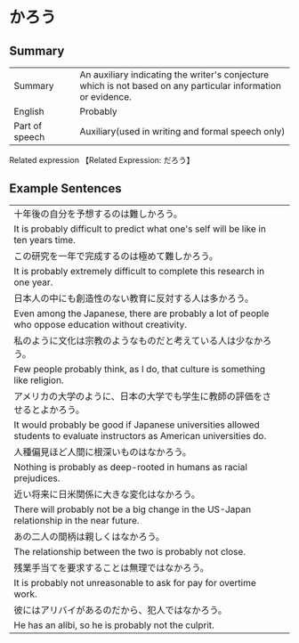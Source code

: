 # かろう

## Summary

<table><tr>   <td>Summary<td>   <td>An auxiliary indicating the writer's conjecture which is not based on any particular information or evidence.</td><tr><tr>   <td>English<td>   <td>Probably</td><tr><tr>   <td>Part of speech<td>   <td>Auxiliary(used in writing and formal speech only)</td><tr></table><tr>   <td>Related expression<td>   <td>【Related Expression: だろう】</td><tr></table></table>

## Example Sentences

<table><tr><td>十年後の自分を予想するのは難しかろう。<td><tr><tr><td>It is probably difficult to predict what one's self will be like in ten years time.<td><tr><tr><td>この研究を一年で完成するのは極めて難しかろう。<td><tr><tr><td>It is probably extremely difficult to complete this research in one year.<td><tr><tr><td>日本人の中にも創造性のない教育に反対する人は多かろう。<td><tr><tr><td>Even among the Japanese, there are probably a lot of people who oppose education without creativity.<td><tr><tr><td>私のように文化は宗教のようなものだと考えている人は少なかろう。<td><tr><tr><td>Few people probably think, as I do, that culture is something like religion.<td><tr><tr><td>アメリカの大学のように、日本の大学でも学生に教師の評価をさせるとよかろう。<td><tr><tr><td>It would probably be good if Japanese universities allowed students to evaluate instructors as American universities do.<td><tr><tr><td>人種偏見ほど人間に根深いものはなかろう。<td><tr><tr><td>Nothing is probably as deep-rooted in humans as racial prejudices.<td><tr><tr><td>近い将来に日米関係に大きな変化はなかろう。<td><tr><tr><td>There will probably not be a big change in the US-Japan relationship in the near future.<td><tr><tr><td>あの二人の間柄は親しくはなかろう。<td><tr><tr><td>The relationship between the two is probably not close.<td><tr><tr><td>残業手当てを要求することは無理ではなかろう。<td><tr><tr><td>It is probably not unreasonable to ask for pay for overtime work.<td><tr><tr><td>彼にはアリバイがあるのだから、犯人ではなかろう。<td><tr><tr><td>He has an alibi, so he is probably not the culprit.<td><tr></table>

